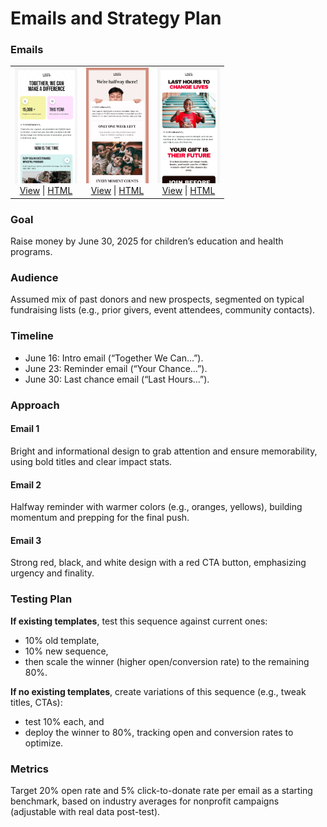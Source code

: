 # Emails and Strategy Plan

### Emails
<table border="0">
   <tr>
      <td align="center">
         <img src="images/funding-1.png" width="100"><br>
         <a href="https://nvco.github.io/email-samples/funding_1/index.html">View</a> | 
         <a href="funding_1/index.html">HTML</a>
      </td>
      <td align="center">
         <img src="images/funding-2.png" width="100"><br>
         <a href="https://nvco.github.io/email-samples/funding_1/index.html">View</a> | 
         <a href="funding_2/index.html">HTML</a>
      </td>
      <td align="center">
         <img src="images/funding-3.png" width="100"><br>
         <a href="https://nvco.github.io/email-samples/funding_1/index.html">View</a> | 
         <a href="funding_3/index.html">HTML</a>
      </td>
   </tr>
</table>

### Goal 
Raise money by June 30, 2025 for children’s education and health programs.

### Audience
Assumed mix of past donors and new prospects, segmented on typical fundraising lists (e.g., prior givers, event attendees, community contacts).

### Timeline
- June 16: Intro email (“Together We Can…”).
- June 23: Reminder email (“Your Chance…”).
- June 30: Last chance email (“Last Hours…”).

### Approach
#### Email 1
Bright and informational design to grab attention and ensure memorability, using bold titles and clear impact stats.

#### Email 2
Halfway reminder with warmer colors (e.g., oranges, yellows), building momentum and prepping for the final push.

#### Email 3
Strong red, black, and white design with a red CTA button, emphasizing urgency and finality.

### Testing Plan

**If existing templates**, test this sequence against current ones:
- 10% old template, 
- 10% new sequence, 
- then scale the winner (higher open/conversion rate) to the remaining 80%.

**If no existing templates**, create variations of this sequence (e.g., tweak titles, CTAs): 
- test 10% each, and 
- deploy the winner to 80%, tracking open and conversion rates to optimize.

### Metrics
Target 20% open rate and 5% click-to-donate rate per email as a starting benchmark, based on industry averages for nonprofit campaigns (adjustable with real data post-test).